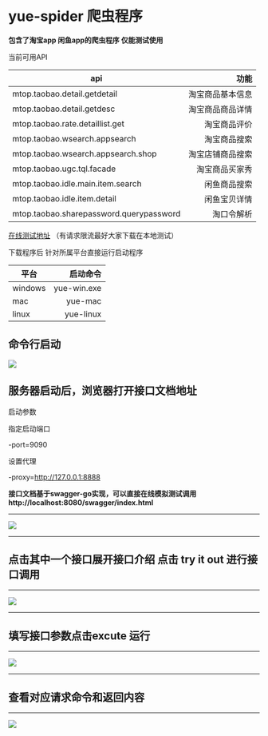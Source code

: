 # yue-spider 爬虫程序

**包含了淘宝app 闲鱼app的爬虫程序 仅能测试使用**

当前可用API

| api     | 功能 |
| --------- | -----:|
| mtop.taobao.detail.getdetail  | 淘宝商品基本信息 |
| mtop.taobao.detail.getdesc     |   淘宝商品商品详情 |
| mtop.taobao.rate.detaillist.get      |  淘宝商品评价   |
|mtop.taobao.wsearch.appsearch| 淘宝商品搜索 |
|mtop.taobao.wsearch.appsearch.shop| 淘宝店铺商品搜索 |
|mtop.taobao.ugc.tql.facade| 淘宝商品买家秀 |
|mtop.taobao.idle.main.item.search| 闲鱼商品搜索|
|mtop.taobao.idle.item.detail| 闲鱼宝贝详情|
|mtop.taobao.sharepassword.querypassword|淘口令解析|

[在线测试地址](http://212.64.118.243:8080/swagger/index.html)
（有请求限流最好大家下载在本地测试）



下载程序后
针对所属平台直接运行启动程序

| 平台      | 启动命令 |
| --------- | -----:|
| windows  | yue-win.exe |
| mac     |   yue-mac |
| linux      |    yue-linux |


## 命令行启动

![](https://user-images.githubusercontent.com/53135265/61588113-808c5480-abc8-11e9-9df4-b802a729cd58.jpg)

## 服务器启动后，浏览器打开接口文档地址

启动参数

指定启动端口

-port=9090 

设置代理

-proxy=http://127.0.0.1:8888

**接口文档基于swagger-go实现，可以直接在线模拟测试调用 
http://localhost:8080/swagger/index.html**


----

![](https://user-images.githubusercontent.com/53135265/61588114-808c5480-abc8-11e9-9fbe-9fbd4b2128ec.jpg)

----

## 点击其中一个接口展开接口介绍 点击 try it out 进行接口调用

----
![](https://user-images.githubusercontent.com/53135265/61588115-8124eb00-abc8-11e9-9930-b16408e781ef.jpg)

----

## 填写接口参数点击excute 运行

----
![](https://user-images.githubusercontent.com/53135265/61588116-81bd8180-abc8-11e9-81ec-9f0929905bb7.jpg)

----

## 查看对应请求命令和返回内容

----
![](https://user-images.githubusercontent.com/53135265/61588117-81bd8180-abc8-11e9-9d5c-14619f323c73.jpg)